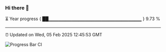 ### Hi there 👋

⏳ Year progress { ██▁▁▁▁▁▁▁▁▁▁▁▁▁▁▁▁▁▁▁▁▁▁▁▁▁▁▁▁ } 9.73 %

---

⏰ Updated on Wed, 05 Feb 2025 12:45:53 GMT

![Progress Bar CI](https://github.com/DhruviPatel157/GitHub-Actions-Demo/workflows/Progress%20Bar%20CI/badge.svg)
